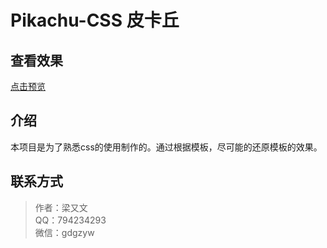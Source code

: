 # Pikachu-CSS 皮卡丘

## 查看效果

[点击预览](https://layouwen.github.io/Pikachu/src/index.html)

## 介绍

本项目是为了熟悉css的使用制作的。通过根据模板，尽可能的还原模板的效果。

## 联系方式

> 作者：梁又文  
> QQ：794234293  
> 微信：gdgzyw